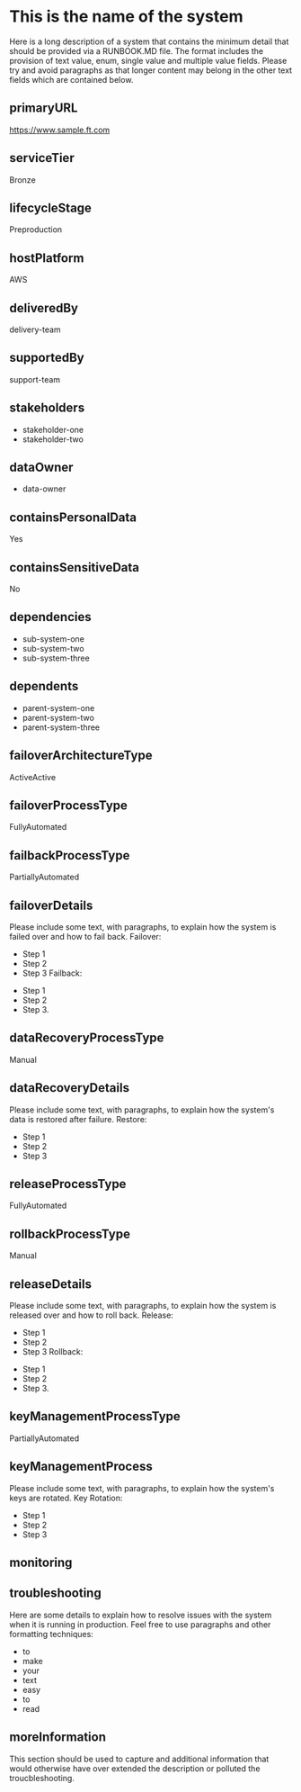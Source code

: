# This is the name of the system

Here is a long description of a system that contains the minimum detail that should be provided via a RUNBOOK.MD file. The format includes the provision of text value, enum, single value and multiple value fields. Please try and avoid paragraphs as that longer content may belong in the other text fields which are contained below.

## primaryURL
https://www.sample.ft.com

## serviceTier
Bronze

## lifecycleStage
Preproduction

## hostPlatform
AWS

## deliveredBy
delivery-team

## supportedBy
support-team

## stakeholders
- stakeholder-one
- stakeholder-two

## dataOwner
- data-owner

## containsPersonalData
Yes

## containsSensitiveData
No

## dependencies
* sub-system-one
* sub-system-two
* sub-system-three

## dependents
* parent-system-one
* parent-system-two
* parent-system-three

## failoverArchitectureType
ActiveActive
## failoverProcessType
FullyAutomated
## failbackProcessType
PartiallyAutomated
## failoverDetails
Please include some text, with paragraphs, to explain how the system is failed over and how to fail back.
Failover:
* Step 1
* Step 2
* Step 3
Failback:
- Step 1
- Step 2
- Step 3.

## dataRecoveryProcessType
Manual
## dataRecoveryDetails
Please include some text, with paragraphs, to explain how the system's data is restored after failure.
Restore:
* Step 1
* Step 2
* Step 3


## releaseProcessType
FullyAutomated
## rollbackProcessType
Manual
## releaseDetails
Please include some text, with paragraphs, to explain how the system is released over and how to roll back.
Release:
* Step 1
* Step 2
* Step 3
Rollback:
- Step 1
- Step 2
- Step 3.

## keyManagementProcessType
PartiallyAutomated
## keyManagementProcess
Please include some text, with paragraphs, to explain how the system's keys are rotated.
Key Rotation:
* Step 1
* Step 2
* Step 3

## monitoring

## troubleshooting
Here are some details to explain how to resolve issues with the system when it is running in production.
Feel free to use paragraphs and other formatting techniques:
* to
* make
* your
* text
* easy
* to
* read

## moreInformation
This section should be used to capture and additional information that would otherwise have over extended the description or polluted the troucbleshooting.
